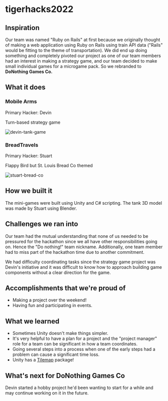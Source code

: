 # tigerhacks2022

## Inspiration
Our team was named "Ruby on Rails" at first because we originally thought of making a web application using Ruby on Rails using train API data ("Rails" would be fitting to the theme of transportation).
We did end up doing something and completely pivoted our project as one of our team members had an interest in making a strategy game, and our team decided to make small individual games for a microgame pack. So we rebranded to **DoNothing Games Co.**

## What it does
### Mobile Arms
Primary Hacker: Devin

Turn-based strategy game

![devin-tank-game](https://user-images.githubusercontent.com/55419983/200183246-81991bfc-623f-4d58-b980-26465876234d.png)

### BreadTravels
Primary Hacker: Stuart

Flappy Bird but St. Louis Bread Co themed

![stuart-bread-co](https://user-images.githubusercontent.com/55419983/200183259-ad02b3fc-167b-4225-8c3b-9de4f9715739.png)

## How we built it
The mini-games were built using Unity and C# scripting.
The tank 3D model was made by Stuart using Blender.

## Challenges we ran into
Our team had the mutual understanding that none of us needed to be pressured for the hackathon since we all have other responsibilities going on. Hence the "Do nothing!" team nickname. Additionally, one team member had to miss part of the hackathon time due to another commitment.

We had difficulty coordinating tasks since the strategy game project was Devin's initiative and it was difficult to know how to approach building game components without a clear direction for the game.

## Accomplishments that we're proud of
- Making a project over the weekend! 
- Having fun and participating in events.

## What we learned
- Sometimes Unity doesn't make things simpler. 
- It's very helpful to have a plan for a project and the "project manager" role for a team can be significant in how a team coordinates.
- Going several steps into a process when one of the early steps had a problem can cause a significant time loss.
- Unity has a [Tilemap](https://docs.unity3d.com/Manual/class-Tilemap.html) package!

## What's next for DoNothing Games Co
Devin started a hobby project he'd been wanting to start for a while and may continue working on it in the future.
